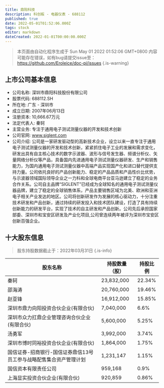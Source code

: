 ```yaml
---
title: 鼎阳科技
description: 科创板 - 电器仪表 - 688112
published: true
date: 2022-05-01T01:52:06.000Z
tags: stock
editor: markdown
dateCreated: 2022-01-01T00:00:00.000Z
---
```


> 本页面由自动化程序生成于 Sun May 01 2022 01:52:06 GMT+0800
> 内容可能存在错误，如有bug请提交issue至：https://github.com/Eroleice/doc-pi/issues
{.is-warning}

## 上市公司基本信息
- 公司名称: 深圳市鼎阳科技股份有限公司
- 股票代码: 688112.SH
- 所在地: 广东 - 深圳市
- 成立日期: 2007年06月13日
- 注册资本: 10,666.67万元
- 法定代表人: 秦轲
- 主营业务: 专注于通用电子测试测量仪器的开发和技术创新
- 公司官网: www.siglent.com
- 公司介绍: 公司是一家研发驱动型的高新技术企业，设立以来一直专注于通用电子测试测量仪器的开发和技术创新，紧紧抓住电子工业的发展和需求变化，研发出具有自主核心技术的数字示波器、波形与信号发生器、频谱分析仪、矢量网络分析仪等产品，具备国内先进通用电子测试测量仪器研发、生产和销售能力，为国内通用电子测试测量仪器中高端产品实现国产化和进口替代提供支持力量。公司依托良好的产品创新能力、稳定的产品品质和产品性价比优势，与示波器领域国际领导企业之一力科和全球电商平台亚马逊建立了稳定的业务合作关系。公司自主品牌“SIGLENT”已经成为全球知名的通用电子测试测量仪器品牌，建立了稳定的全球销售体系，产品主要销售区域为北美、欧洲和亚洲电子相关产业发达的地区。公司将创新研发作为发展的核心驱动力，十分注重技术研发和产品创新，通过持续的研发投入和技术团队建设，打造了具有持续创新能力的研发平台，实现了技术的自主研发和产品创新。公司先后承担国家部委、深圳市和宝安区研发及产业化项目,公司曾连续两年被评为深圳市宝安区创新百强企业。


## 十大股东信息
> 股东持股数据截止于：2022年03月31日
{.is-info}

| 股东名称 | 持股数量（股） | 持股比例 |
| --- | --- | --- |
| 秦轲 | 23,832,000 | 22.34% |
| 邵海涛 | 20,760,000 | 19.46% |
| 赵亚锋 | 16,912,000 | 15.85% |
| 深圳市鼎力向阳投资合伙企业(有限合伙) | 7,040,000 | 6.6% |
| 深圳市众力扛鼎企业管理咨询合伙企业(有限合伙) | 5,600,000 | 5.25% |
| 汤勇军 | 3,992,000 | 3.74% |
| 深圳市博时同裕投资合伙企业(有限合伙) | 1,864,000 | 1.75% |
| 国信证券-招商银行-国信证券鼎信13号员工参与战略配售集合资产管理计划 | 1,231,147 | 1.15% |
| 国信资本有限责任公司 | 959,168 | 0.9% |
| 上海显实投资合伙企业(有限合伙) | 920,859 | 0.86% |




